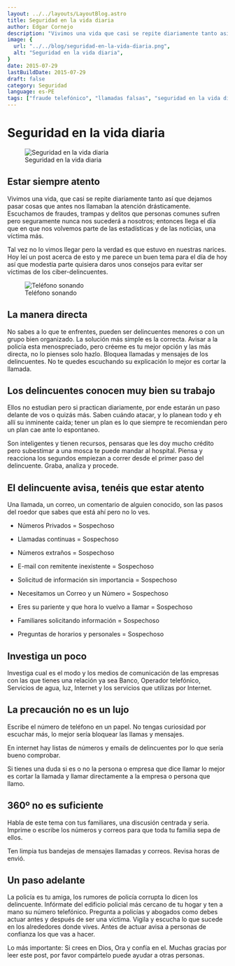 ```yaml
---
layout: ../../layouts/LayoutBlog.astro
title: Seguridad en la vida diaria
author: Edgar Cornejo
description: "Vivimos una vida que casi se repite diariamente tanto así que dejamos pasar cosas que antes nos llamaban la atención drásticamente. Escuchamos de fraudes, trampas y delitos que personas comunes sufren pero seguramente nunca nos sucederá a nosotros; entonces llega el día que en que nos volvemos parte de las estadísticas y de las noticias, una víctima más."
image: {
  url: "../../blog/seguridad-en-la-vida-diaria.png",
  alt: "Seguridad en la vida diaria",
}  
date: 2015-07-29
lastBuildDate: 2015-07-29
draft: false
category: Seguridad
language: es-PE
tags: ["fraude telefónico", "llamadas falsas", "seguridad en la vida diaria", "pishing", "suplantación"]
---
```


# Seguridad en la vida diaria

<figure>
  <img src="../../blog/seguridad-en-la-vida-diaria.png" alt="Seguridad en la vida diaria"/>
  <figcaption>Seguridad en la vida diaria</figcaption>
</figure>

## Estar siempre atento

Vivimos una vida, que casi se repite diariamente tanto así que dejamos pasar cosas que antes nos llamaban la atención drásticamente. Escuchamos de fraudes, trampas y delitos que personas comunes sufren pero seguramente nunca nos sucederá a nosotros; entonces llega el día que en que nos volvemos parte de las estadísticas y de las noticias, una víctima más.

Tal vez no lo vimos llegar pero la verdad es que estuvo en nuestras narices. Hoy leí un post acerca de esto y me parece un buen tema para el día de hoy así que modestia parte quisiera daros unos consejos para evitar ser víctimas de los ciber-delincuentes.

<figure>
  <img src="../../blog/fraude-telefonico.jpg" alt="Teléfono sonando"/>
  <figcaption>Teléfono sonando</figcaption>
</figure>

## La manera directa

No sabes a lo que te enfrentes, pueden ser delincuentes menores o con un grupo bien organizado. La solución más simple es la correcta. Avisar a la policía esta menospreciado, pero créeme es tu mejor opción y las más directa, no lo pienses solo hazlo. Bloquea llamadas y mensajes de los delincuentes.
No te quedes escuchando su explicación lo mejor es cortar la llamada.

## Los delincuentes conocen muy bien su trabajo

Ellos no estudian pero si practican diariamente, por ende estarán un paso delante de vos o quizás más. Saben cuándo atacar, y lo planean todo y eh allí su inminente caída; tener un plan es lo que siempre te recomiendan pero un plan cae ante lo espontaneo.

Son inteligentes y tienen recursos, pensaras que les doy mucho crédito pero subestimar a una mosca te puede mandar al hospital. Piensa y reacciona los segundos empiezan a correr desde el primer paso del delincuente. Graba, analiza y procede.

## El delincuente avisa, tenéis que estar atento

Una llamada, un correo, un comentario de alguien conocido, son las pasos del roedor que sabes que está ahí pero no lo ves.

- Números Privados = Sospechoso

- Llamadas continuas = Sospechoso

- Números extraños = Sospechoso

- E-mail con remitente inexistente = Sospechoso

- Solicitud de información sin importancia = Sospechoso

- Necesitamos un Correo y un Número = Sospechoso

- Eres su pariente y que hora lo vuelvo a llamar = Sospechoso

- Familiares solicitando información = Sospechoso

- Preguntas de horarios y personales = Sospechoso

## Investiga un poco

Investiga cual es el modo y los medios de comunicación de las empresas con las que tienes una relación ya sea Banco, Operador telefónico, Servicios de agua, luz, Internet y los servicios que utilizas por Internet.

## La precaución no es un lujo

Escribe el número de teléfono en un papel.
No tengas curiosidad por escuchar más, lo mejor sería bloquear las llamas y mensajes.

En internet hay listas de números y emails de delincuentes por lo que sería bueno comprobar.

Si tienes una duda si es o no la persona o empresa que dice llamar lo mejor es cortar la llamada y llamar directamente a la empresa o persona que llamo.

## 360º no es suficiente

Habla de este tema con tus familiares, una discusión centrada y seria.
Imprime o escribe los números y correos para que toda tu familia sepa de ellos.

Ten limpia tus bandejas de mensajes llamadas y correos.
Revisa horas de envió.

## Un paso adelante

La policía es tu amiga, los rumores de policía corrupta lo dicen los delincuente.
Infórmate del edificio policial más cercano de tu hogar y ten a mano su número telefónico.
Pregunta a policías y abogados como debes actuar antes y después de ser una víctima.
Vigila y escucha lo que sucede en los alrededores donde vives.
Antes de actuar avisa a personas de confianza los que vas a hacer.

Lo más importante: Si crees en Dios, Ora y confía en el.
Muchas gracias por leer este post, por favor compártelo puede ayudar a otras personas.